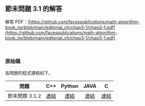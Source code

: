 ## 節末問題 3.1 的解答

解答 PDF：[https://github.com/facespublications/math-algorithm-book_tw/blob/main/editorial_ch/chap3-1/chap3-1.pdf](https://github.com/facespublications/math-algorithm-book_tw/blob/main/editorial_ch/chap3-1/chap3-1.pdf)

<br />

### 原始碼

各問題的程式連結如下。

| 問題 | C++ | Python | JAVA | C |
|:---:|:---:|:---:|:---:|:---:|
| 節末問題 3.1.2 | [連結](https://github.com/facespublications/math-algorithm-book_tw/blob/main/editorial_ch/chap3-1/prob3-1-2.cpp) | [連結](https://github.com/facespublications/math-algorithm-book_tw/blob/main/editorial_ch/chap3-1/prob3-1-2.py) | [連結](https://github.com/facespublications/math-algorithm-book_tw/blob/main/editorial_ch/chap3-1/prob3-1-2.java) | [連結](https://github.com/facespublications/math-algorithm-book_tw/blob/main/editorial_ch/chap3-1/prob3-1-2.c) |
